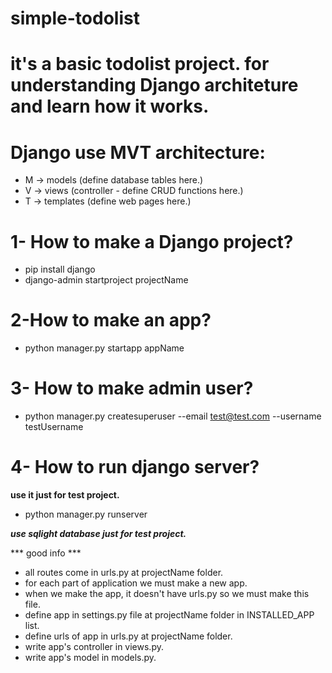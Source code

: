 # simple-todolist

# it's a basic todolist project. for understanding Django architeture and learn how it works.


# Django use MVT architecture:
- M -> models (define database tables here.)
- V -> views (controller - define CRUD functions here.)
- T -> templates (define web pages here.)

# 1- How to make a Django project?
- pip install django
- django-admin startproject projectName

# 2-How to make an app?
- python manager.py startapp appName

# 3- How to make admin user?
- python manager.py createsuperuser --email test@test.com --username testUsername

# 4- How to run django server?
**use it just for test project.**
- python manager.py runserver

***use sqlight database just for test project.***

*** good info ***
- all routes come in urls.py at projectName folder.
- for each part of application we must make a new app.
- when we make the app, it doesn't have urls.py so we must make this file.
- define app in settings.py file at projectName folder in INSTALLED_APP list.
- define urls of app in urls.py at projectName folder.
- write app's controller in views.py.
- write app's model in models.py.

